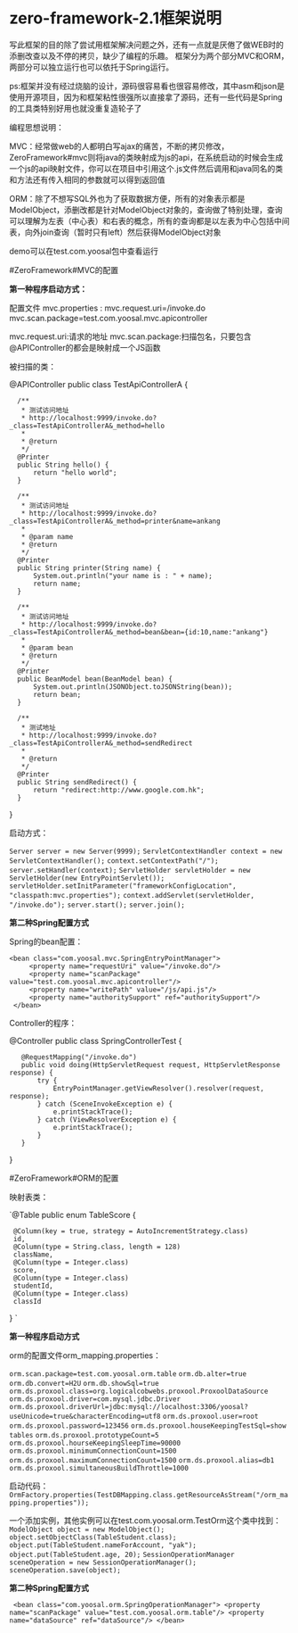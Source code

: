 # zero-framework-2.1框架说明
写此框架的目的除了尝试用框架解决问题之外，还有一点就是厌倦了做WEB时的添删改查以及不停的拷贝，缺少了编程的乐趣。
框架分为两个部分MVC和ORM，两部分可以独立运行也可以依托于Spring运行。

ps:框架并没有经过烧脑的设计，源码很容易看也很容易修改，其中asm和json是使用开源项目，因为和框架粘性很强所以直接拿了源码，还有一些代码是Spring的工具类特别好用也就没重复造轮子了

编程思想说明：

MVC：经常做web的人都明白写ajax的痛苦，不断的拷贝修改，ZeroFramework#mvc则将java的类映射成为js的api，在系统启动的时候会生成一个js的api映射文件，你可以在项目中引用这个.js文件然后调用和java同名的类和方法还有传入相同的参数就可以得到返回值

ORM：除了不想写SQL外也为了获取数据方便，所有的对象表示都是ModelObject，添删改都是针对ModelObject对象的，查询做了特别处理，查询可以理解为左表（中心表）和右表的概念，所有的查询都是以左表为中心包括中间表，向外join查询（暂时只有left）然后获得ModelObject对象

demo可以在test.com.yoosal包中查看运行

#ZeroFramework#MVC的配置

**第一种程序启动方式：**

配置文件 mvc.properties :
mvc.request.uri=/invoke.do
mvc.scan.package=test.com.yoosal.mvc.apicontroller
 
 mvc.request.uri:请求的地址
 mvc.scan.package:扫描包名，只要包含@APIController的都会是映射成一个JS函数
 
 被扫描的类：
 
  @APIController
  public class TestApiControllerA {

      /**
       * 测试访问地址
       * http://localhost:9999/invoke.do?_class=TestApiControllerA&_method=hello
       *
       * @return
       */
      @Printer
      public String hello() {
          return "hello world";
      }
  
      /**
       * 测试访问地址
       * http://localhost:9999/invoke.do?_class=TestApiControllerA&_method=printer&name=ankang
       *
       * @param name
       * @return
       */
      @Printer
      public String printer(String name) {
          System.out.println("your name is : " + name);
          return name;
      }
  
      /**
       * 测试访问地址
       * http://localhost:9999/invoke.do?_class=TestApiControllerA&_method=bean&bean={id:10,name:"ankang"}
       *
       * @param bean
       * @return
       */
      @Printer
      public BeanModel bean(BeanModel bean) {
          System.out.println(JSONObject.toJSONString(bean));
          return bean;
      }
  
      /**
       * 测试地址
       * http://localhost:9999/invoke.do?_class=TestApiControllerA&_method=sendRedirect
       *
       * @return
       */
      @Printer
      public String sendRedirect() {
          return "redirect:http://www.google.com.hk";
      }
  }

启动方式：

  `Server server = new Server(9999);`
  `ServletContextHandler context = new ServletContextHandler();`
  `context.setContextPath("/");`
  `server.setHandler(context);`
  `ServletHolder servletHolder = new ServletHolder(new EntryPointServlet());`
  `servletHolder.setInitParameter("frameworkConfigLocation", "classpath:mvc.properties");`
  `context.addServlet(servletHolder, "/invoke.do");`
  `server.start();`
  `server.join();`
  
  
**第二种Spring配置方式**

Spring的bean配置：

    <bean class="com.yoosal.mvc.SpringEntryPointManager">
         <property name="requestUri" value="/invoke.do"/>
         <property name="scanPackage" value="test.com.yoosal.mvc.apicontroller"/>
         <property name="writePath" value="/js/api.js"/>
         <property name="authoritySupport" ref="authoritySupport"/>
     </bean>

  
  Controller的程序：
  
   @Controller
   public class SpringControllerTest {
   
       @RequestMapping("/invoke.do")
       public void doing(HttpServletRequest request, HttpServletResponse response) {
           try {
               EntryPointManager.getViewResolver().resolver(request, response);
           } catch (SceneInvokeException e) {
               e.printStackTrace();
           } catch (ViewResolverException e) {
               e.printStackTrace();
           }
       }
   }
   
   
#ZeroFramework#ORM的配置

映射表类：

`@Table
 public enum TableScore {
 
     @Column(key = true, strategy = AutoIncrementStrategy.class)
     id,
     @Column(type = String.class, length = 128)
     className,
     @Column(type = Integer.class)
     score,
     @Column(type = Integer.class)
     studentId,
     @Column(type = Integer.class)
     classId
 }
`

**第一种程序启动方式**

orm的配置文件orm_mapping.properties：

`orm.scan.package=test.com.yoosal.orm.table`
`orm.db.alter=true`
`orm.db.convert=H2U`
`orm.db.showSql=true`
`orm.ds.proxool.class=org.logicalcobwebs.proxool.ProxoolDataSource`
`orm.ds.proxool.driver=com.mysql.jdbc.Driver`
`orm.ds.proxool.driverUrl=jdbc:mysql://localhost:3306/yoosal?useUnicode=true&characterEncoding=utf8`
`orm.ds.proxool.user=root`
`orm.ds.proxool.password=123456`
`orm.ds.proxool.houseKeepingTestSql=show tables`
`orm.ds.proxool.prototypeCount=5`
`orm.ds.proxool.hourseKeepingSleepTime=90000`
`orm.ds.proxool.minimumConnectionCount=1500`
`orm.ds.proxool.maximumConnectionCount=1500`
`orm.ds.proxool.alias=db1`
`orm.ds.proxool.simultaneousBuildThrottle=1000`

启动代码：
`OrmFactory.properties(TestDBMapping.class.getResourceAsStream("/orm_mapping.properties"));`

一个添加实例，其他实例可以在test.com.yoosal.orm.TestOrm这个类中找到：
`ModelObject object = new ModelObject();`
`object.setObjectClass(TableStudent.class);`
`object.put(TableStudent.nameForAccount, "yak");`
`object.put(TableStudent.age, 20);`
`SessionOperationManager sceneOperation = new SessionOperationManager();`
`sceneOperation.save(object);`

**第二种Spring配置方式**

`
<bean class="com.yoosal.orm.SpringOperationManager">
    <property name="scanPackage" value="test.com.yoosal.orm.table"/>
    <property name="dataSource" ref="dataSource"/>
</bean>`
